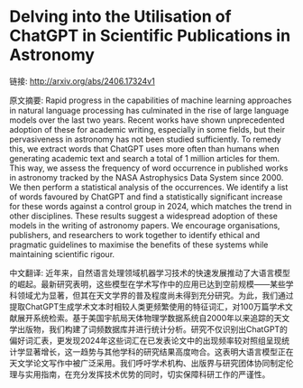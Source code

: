 # Delving into the Utilisation of ChatGPT in Scientific Publications in Astronomy

链接: http://arxiv.org/abs/2406.17324v1

原文摘要:
Rapid progress in the capabilities of machine learning approaches in natural
language processing has culminated in the rise of large language models over
the last two years. Recent works have shown unprecedented adoption of these for
academic writing, especially in some fields, but their pervasiveness in
astronomy has not been studied sufficiently. To remedy this, we extract words
that ChatGPT uses more often than humans when generating academic text and
search a total of 1 million articles for them. This way, we assess the
frequency of word occurrence in published works in astronomy tracked by the
NASA Astrophysics Data System since 2000. We then perform a statistical
analysis of the occurrences. We identify a list of words favoured by ChatGPT
and find a statistically significant increase for these words against a control
group in 2024, which matches the trend in other disciplines. These results
suggest a widespread adoption of these models in the writing of astronomy
papers. We encourage organisations, publishers, and researchers to work
together to identify ethical and pragmatic guidelines to maximise the benefits
of these systems while maintaining scientific rigour.

中文翻译:
近年来，自然语言处理领域机器学习技术的快速发展推动了大语言模型的崛起。最新研究表明，这些模型在学术写作中的应用已达到空前规模——某些学科领域尤为显著，但其在天文学界的普及程度尚未得到充分研究。为此，我们通过提取ChatGPT生成学术文本时相较人类更频繁使用的特征词汇，对100万篇学术文献展开系统检索。基于美国宇航局天体物理学数据系统自2000年以来追踪的天文学出版物，我们构建了词频数据库并进行统计分析。研究不仅识别出ChatGPT的偏好词汇表，更发现2024年这些词汇在已发表论文中的出现频率较对照组呈现统计学显著增长，这一趋势与其他学科的研究结果高度吻合。这表明大语言模型正在天文学论文写作中被广泛采用。我们呼吁学术机构、出版界与研究团体协同制定伦理与实用指南，在充分发挥技术优势的同时，切实保障科研工作的严谨性。
